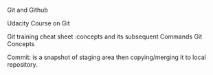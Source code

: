 Git and Github

Udacity Course on Git

Git training cheat sheet :concepts and its subsequent Commands Git Concepts

Commit: is a snapshot of staging area then copying/merging it to local repository.